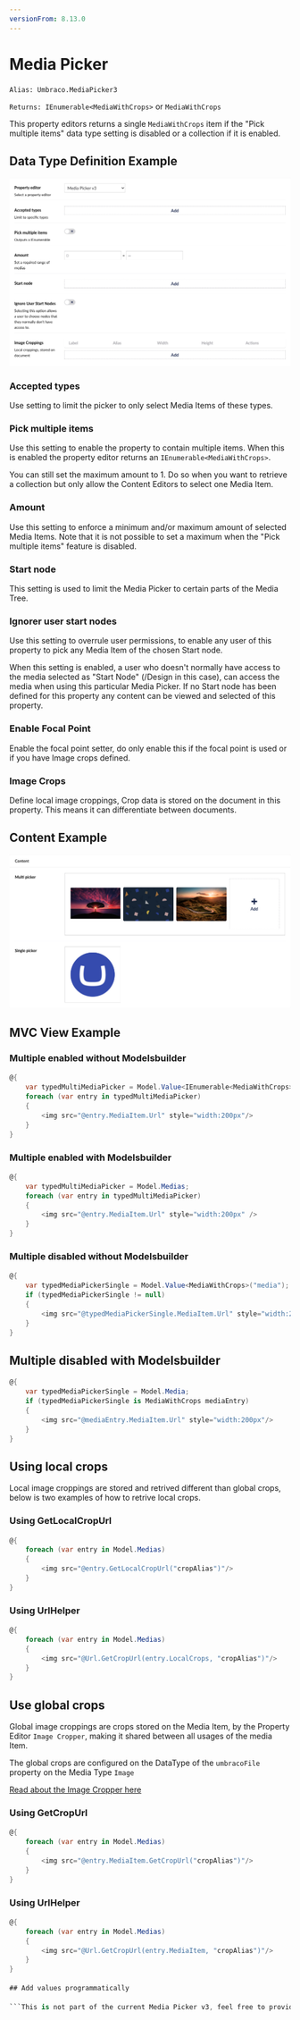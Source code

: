 ```yaml
---
versionFrom: 8.13.0
---
```


# Media Picker #

`Alias: Umbraco.MediaPicker3`

`Returns: IEnumerable<MediaWithCrops>` or `MediaWithCrops`

This property editors returns a single `MediaWithCrops` item if the "Pick multiple items" data type setting is disabled or a collection if it is enabled.

## Data Type Definition Example

![Media Picker Data Type Definition](images/Media-Picker3-DataType.jpg)

### Accepted types

Use setting to limit the picker to only select Media Items of these types.

### Pick multiple items

Use this setting to enable the property to contain multiple items. When this is enabled the property editor returns an `IEnumerable<MediaWithCrops>`. 

You can still set the maximum amount to 1. Do so when you want to retrieve a collection but only allow the Content Editors to select one Media Item.

### Amount

Use this setting to enforce a minimum and/or maximum amount of selected Media Items. Note that it is not possible to set a maximum when the "Pick multiple items" feature is disabled.

### Start node

This setting is used to limit the Media Picker to certain parts of the Media Tree. 

### Ignorer user start nodes

Use this setting to overrule user permissions, to enable any user of this property to pick any Media Item of the chosen Start node.

When this setting is enabled, a user who doesn't normally have access to the media selected as "Start Node" (/Design in this case), can access the media when using this particular Media Picker. If no Start node has been defined for this property any content can be viewed and selected of this property.


### Enable Focal Point

Enable the focal point setter, do only enable this if the focal point is used or if you have Image crops defined.

### Image Crops

Define local image croppings, Crop data is stored on the document in this property. This means it can differentiate between documents.

## Content Example

![Media Picker Content](images/Media-Picker3-Content.jpg)

## MVC View Example

### Multiple enabled without Modelsbuilder

```csharp
@{
    var typedMultiMediaPicker = Model.Value<IEnumerable<MediaWithCrops>>("medias");
    foreach (var entry in typedMultiMediaPicker)
    {
        <img src="@entry.MediaItem.Url" style="width:200px"/>
    }
}
```

### Multiple enabled with Modelsbuilder

```csharp
@{
    var typedMultiMediaPicker = Model.Medias;
    foreach (var entry in typedMultiMediaPicker)
    {
        <img src="@entry.MediaItem.Url" style="width:200px" />
    }
}
```

### Multiple disabled without Modelsbuilder

```csharp
@{
    var typedMediaPickerSingle = Model.Value<MediaWithCrops>("media");
    if (typedMediaPickerSingle != null)
    {
        <img src="@typedMediaPickerSingle.MediaItem.Url" style="width:200px" alt="@typedMediaPickerSingle.MediaItem.Value("alt")" />
    }
}
```

## Multiple disabled with Modelsbuilder

```csharp
@{
    var typedMediaPickerSingle = Model.Media;
    if (typedMediaPickerSingle is MediaWithCrops mediaEntry)
    {
        <img src="@mediaEntry.MediaItem.Url" style="width:200px"/>
    }
}
```

## Using local crops

Local image croppings are stored and retrived different than global crops, below is two examples of how to retrive local crops.

### Using GetLocalCropUrl

```csharp
@{
    foreach (var entry in Model.Medias)
    {
        <img src="@entry.GetLocalCropUrl("cropAlias")"/>
    }
}
```

### Using UrlHelper

```csharp
@{
    foreach (var entry in Model.Medias)
    {
        <img src="@Url.GetCropUrl(entry.LocalCrops, "cropAlias")"/>
    }
}
```

## Use global crops

Global image croppings are crops stored on the Media Item, by the Property Editor `Image Cropper`, making it shared between all usages of the media Item.

The global crops are configured on the DataType of the `umbracoFile` property on the Media Type `Image`

[Read about the Image Cropper here](../Image-Cropper/index.md)

### Using GetCropUrl

```csharp
@{
    foreach (var entry in Model.Medias)
    {
        <img src="@entry.MediaItem.GetCropUrl("cropAlias")"/>
    }
}
```

### Using UrlHelper

```csharp
@{
    foreach (var entry in Model.Medias)
    {
        <img src="@Url.GetCropUrl(entry.MediaItem, "cropAlias")"/>
    }
}

## Add values programmatically

```This is not part of the current Media Picker v3, feel free to provide such.```
